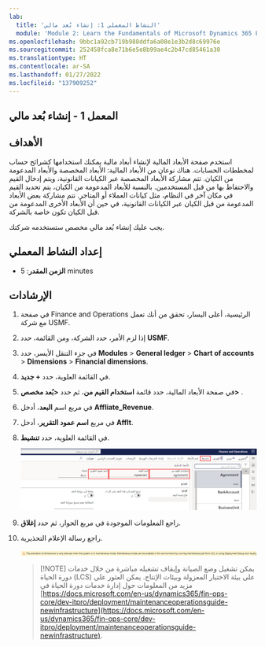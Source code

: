 ```yaml
---
lab:
  title: 'النشاط المعملي 1: إنشاء بُعد مالي'
  module: 'Module 2: Learn the Fundamentals of Microsoft Dynamics 365 Finance'
ms.openlocfilehash: 9bbc1a92cb719b988ddfa6a08e1e3b2d8c69976e
ms.sourcegitcommit: 252458fca8e71b6e5e8b99ae4c2b47cd85461a30
ms.translationtype: HT
ms.contentlocale: ar-SA
ms.lasthandoff: 01/27/2022
ms.locfileid: "137909252"
---
```

## <a name="lab-1---create-a-financial-dimension"></a>المعمل 1 - إنشاء بُعد مالي

## <a name="objectives"></a>الأهداف

استخدم صفحة الأبعاد المالية لإنشاء أبعاد مالية يمكنك استخدامها كشرائح حساب لمخططات الحسابات. هناك نوعان من الأبعاد المالية: الأبعاد المخصصة والأبعاد المدعومة من الكيان. تتم مشاركة الأبعاد المخصصة عبر الكيانات القانونية، ويتم إدخال القيم والاحتفاظ بها من قبل المستخدمين. بالنسبة للأبعاد المدعومة من الكيان، يتم تحديد القيم في مكان آخر في النظام، مثل كيانات العملاء أو المتاجر. تتم مشاركة بعض الأبعاد المدعومة من قبل الكيان عبر الكيانات القانونية، في حين أن الأبعاد الأخرى المدعومة من قبل الكيان تكون خاصة بالشركة.

يجب عليك إنشاء بُعد مالي مخصص ستستخدمه شركتك.

## <a name="lab-setup"></a>إعداد النشاط المعملي

   - **الزمن المقدر**: 5 minutes

## <a name="instructions"></a>الإرشادات

1. في صفحة Finance and Operations الرئيسية، أعلى اليسار، تحقق من أنك تعمل مع شركة USMF.

1. إذا لزم الأمر، حدد الشركة، ومن القائمة، حدد **USMF**.

1. في جزء التنقل الأيسر، حدد **Modules** > **General ledger** > **Chart of accounts** > **Dimensions** > **Financial dimensions**.

1. في القائمة العلوية، حدد **+ جديد**.

1. في صفحة الأبعاد المالية، حدد قائمة **استخدام القيم من**، ثم حدد **<بُعد مخصص>** .

1. في مربع اسم **البعد**، أدخل **Affliate_Revenue**.

1. في مربع **اسم عمود التقرير**، أدخل **Afflt**.

1. في القائمة العلوية، حدد **تنشيط**.

    ![لقطة شاشة تعرض البُعد المالي المخصص الجديد مع تمييز استخدام القيم من، واسم البُعد، واسم عمود التقرير، وقائمة تنشيط](./media/lp2-m3-new-financial-dimension.png)

1. راجع المعلومات الموجودة في مربع الحوار، ثم حدد **إغلاق**.

1. راجع رسالة الإعلام التحذيرية.

    ![لقطة شاشة تعرض رسالة إعلام تحذيرية تشير إلى متطلبات وضع الصيانة لتنشيط بُعد جديد.](./media/lp2-m3-activation-warning-banner.png)

    >[!NOTE] يمكن تشغيل وضع الصيانة وإيقاف تشغيله مباشرة من خلال خدمات دورة الحياة (LCS) على بيئة الاختبار المعزولة وبيئات الإنتاج. يمكن العثور على مزيد من المعلومات حول إدارة خدمات دورة الحياة في [https://docs.microsoft.com/en-us/dynamics365/fin-ops-core/dev-itpro/deployment/maintenanceoperationsguide-newinfrastructure](https://docs.microsoft.com/en-us/dynamics365/fin-ops-core/dev-itpro/deployment/maintenanceoperationsguide-newinfrastructure).
